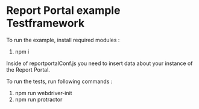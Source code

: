 # Report Portal example Testframework

To run the example, install required modules :

1. npm i

Inside of reportportalConf.js you need to insert data about your instance of the Report Portal.

To run the tests, run following commands :

1. npm run webdriver-init
2. npm run protractor
